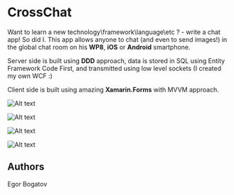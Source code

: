 CrossChat
============

Want to learn a new technology\framework\language\etc ? - write a chat app! So did I. This app allows anyone to chat (and even to send images!) in the global chat room on his **WP8**, **iOS** or **Android** smartphone.
  
Server side is built using **DDD** approach, data is stored in SQL using Entity Framework Code First, and transmitted using low level sockets (I created my own WCF :)

Client side is built using amazing **Xamarin.Forms** with MVVM approach.


![Alt text](http://habrastorage.org/files/635/68d/7b3/63568d7b319348b281ad0b1f138a8dc6.png)


![Alt text](http://habrastorage.org/files/389/592/c06/389592c063f142409508aab44f612e98.png)


![Alt text](http://habrastorage.org/files/18d/723/b55/18d723b558f24cbb8949604e99a2fb0b.png)


![Alt text](http://habrastorage.org/files/5df/7ca/a3c/5df7caa3cf244cbb856d4bd074395a7b.png)


Authors
-------

Egor Bogatov
